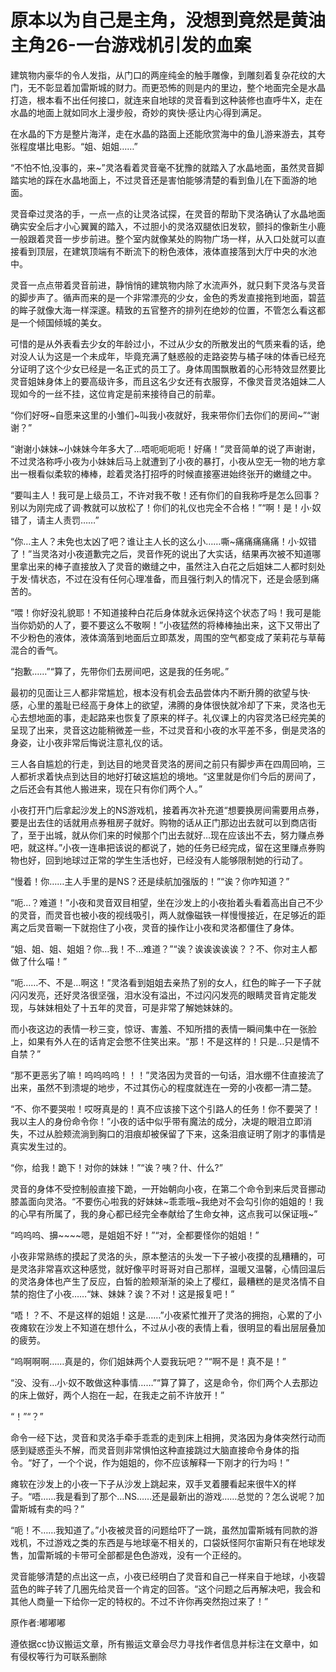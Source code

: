 # 原本以为自己是主角，没想到竟然是黄油主角26-一台游戏机引发的血案

建筑物内豪华的令人发指，从门口的两座纯金的触手雕像，到雕刻着复杂花纹的大门，无不彰显着加雷斯城的财力。而更恐怖的则是内的里边，整个地面完全是水晶打造，根本看不出任何接口，就连来自地球的灵音看到这种装修也直呼牛X，走在水晶的地面上就如同水上漫步般，奇妙的爽快·感让内心得到满足。

在水晶的下方是整片海洋，走在水晶的路面上还能欣赏海中的鱼儿游来游去，其夸张程度堪比电影。“姐、姐姐……”

“不怕不怕,没事的，来~”灵洛看着灵音毫不犹豫的就踏入了水晶地面，虽然灵音脚踏实地的踩在水晶地面上，不过灵音还是害怕能够清楚的看到鱼儿在下面游的地面。

灵音牵过灵洛的手，一点一点的让灵洛试探，在灵音的帮助下灵洛确认了水晶地面确实安全后才小心翼翼的踏入，不过胆小的灵洛双腿依旧发软，颤抖的像新生小鹿一般跟着灵音一步步前进。整个室内就像某处的购物广场一样，从入口处就可以直接看到顶层，在建筑顶端有不断流下的粉色液体，液体直接落到大厅中央的水池中。

灵音一点点带着灵音前进，静悄悄的建筑物内除了水流声外，就只剩下灵洛与灵音的脚步声了。循声而来的是一个非常漂亮的少女，金色的秀发直接拖到地面，碧蓝的眸子就像大海一样深邃。精致的五官整齐的排列在绝妙的位置，不管怎么看这都是一个倾国倾城的美女。

可惜的是从外表看去少女的年龄过小，不过从少女的所散发出的气质来看的话，绝对没人认为这是一个未成年，毕竟充满了魅惑般的走路姿势与橘子味的体香已经充分证明了这个少女已经是一名正式的员工了。身体周围飘散着的心形特效显然要比灵音姐妹身体上的要高级许多，而且这名少女还有衣服穿，不像灵音灵洛姐妹二人现如今的一丝不挂，这位肯定是前来接待自己的前辈。

“你们好呀~自愿来这里的小雏们~叫我小夜就好，我来带你们去你们的房间~”“谢谢？”

“谢谢小妹妹~小妹妹今年多大了…唔呃呃呃呃！好痛！”灵音简单的说了声谢谢，不过灵洛称呼小夜为小妹妹后马上就遭到了小夜的暴打，小夜从空无一物的地方拿出一根看似柔软的棒棒，趁着灵洛打招呼的时候直接塞进始终张开的嫩缝之中。

“要叫主人！我可是上级员工，不许对我不敬！还有你们的自我称呼是怎么回事？别以为刚完成了调·教就可以放松了！你们的礼仪也完全不合格！”“啊！是！小·奴错了，请主人责罚……”

“你…主人？未免也太凶了吧？谁让主人长的这么小……嘶~痛痛痛痛痛！小·奴错了！”当灵洛对小夜道歉完之后，灵音作死的说出了大实话，结果再次被不知道哪里拿出来的棒子直接放入了灵音的嫩缝之中，虽然注入白花之后姐妹二人都时刻处于发·情状态，不过在没有任何心理准备，而且强行刺入的情况下，还是会感到痛苦的。

“喂！你好没礼貌耶！不知道接种白花后身体就永远保持这个状态了吗！我可是能当你奶奶的人了，要不要这么不敬啊！”小夜猛然的将棒棒抽出来，这下又带出了不少粉色的液体，液体滴落到地面后立即蒸发，周围的空气都变成了茉莉花与草莓混合的香气。

“抱歉……”“算了，先带你们去房间吧，这是我的任务呢。”

最初的见面让三人都非常尴尬，根本没有机会去品尝体内不断升腾的欲望与快·感，心里的羞耻已经高于身体上的欲望，沸腾的身体很快就冷却了下来，灵洛也无心去想地面的事，走起路来也恢复了原来的样子。礼仪课上的内容灵洛已经完美的呈现了出来，灵音这边能稍微差一些，不过灵音和小夜的水平差不多，倒是灵洛的身姿，让小夜非常后悔说注意礼仪的话。

三人各自尴尬的行走，到达目的地灵音灵洛的房间之前只有脚步声在四周回响，三人都祈求着快点到达目的地好打破这尴尬的境地。“这里就是你们今后的房间了，之后还会有其他人搬进来，现在只有你们两个人。”

小夜打开门后拿起沙发上的NS游戏机，接着再次补充道“想要换房间需要用点券，要是出去住的话就用点券租房子就好。购物的话从正门那边出去就可以到商店街了，至于出城，就从你们来的时候那个门出去就好…现在应该出不去，努力赚点券吧，就这样。”小夜一连串把该说的都说了，她的任务已经完成，留在这里赚点券购物也好，回到地球过正常的学生生活也好，已经没有人能够限制她的行动了。

“慢着！你……主人手里的是NS？还是续航加强版的！”“诶？你咋知道？”

“呃…？难道！”小夜和灵音双目相望，坐在沙发上的小夜抬着头看着高出自己不少的灵音，而灵音也被小夜的视线吸引，两人就像磁铁一样慢慢接近，在足够近的距离之后灵音唰一下就抱住了小夜，灵音的操作让小夜和灵洛都僵住了身体。

“姐、姐、姐、姐姐？你…我！不…难道？”“诶？诶诶诶诶诶？？不、你对主人都做了什么喵！”

“呃……不、不是…啊这！”灵洛看到姐姐去亲热了别的女人，红色的眸子一下子就闪闪发亮，还好灵洛很坚强，泪水没有溢出，不过闪闪发亮的眼睛灵音肯定能发现，与妹妹相处了十五年的灵音，可是非常了解她妹妹的。

而小夜这边的表情一秒三变，惊讶、害羞、不知所措的表情一瞬间集中在一张脸上，如果有外人在的话肯定会憋不住笑出来。“那！不是这样的！只是…只是情不自禁？”

“那不更恶劣了嘛！呜呜呜呜！！！”灵洛因为灵音的一句话，泪水绷不住直接流了出来，虽然不到溃堤的地步，不过其伤心的程度就连在一旁的小夜都一清二楚。

“不、你不要哭啦！哎呀真是的！真不应该接下这个引路人的任务！你不要哭了！我以主人的身份命令你！”小夜的话中似乎带有魔法的成分，决堤的眼泪立即消失，不过从脸颊流淌到胸口的泪痕却被保留了下来，这条泪痕证明了刚才的事情是真实发生过的。

“你，给我！跪下！对你的妹妹！”“诶？咦？什、什么?”

灵音的身体不受控制般直接下跪，一开始朝向小夜，在第二个命令到来后灵音挪动膝盖面向灵洛。“不要伤心啦我的好妹妹~乖乖哦~我绝对不会勾引你的姐姐的！我的心早有所属了，我的身心都已经完全奉献给了生命女神，这点我可以保证哦~”

“呜呜呜、擤~~~~嗯，是姐姐不好！”“对，全都要怪你的姐姐！”

小夜非常熟练的摸起了灵洛的头，原本整洁的头发一下子被小夜摸的乱糟糟的，可是灵洛非常喜欢这种感觉，就好像平时哥哥对自己那样，温暖又温馨，心情回温后的灵洛身体也产生了反应，白皙的脸颊渐渐的染上了樱红，最糟糕的是灵洛情不自禁的抱住了小夜……“妹、妹妹？诶？不对！这是报复吧！”

“唔！？不、不是这样的姐姐！这是……”小夜紧忙推开了灵洛的拥抱，心累的了小夜瘫软在沙发上不知道在想什么，不过从小夜的表情上看，很明显的看出层层叠加的疲劳。

“呜啊啊啊……真是的，你们姐妹两个人耍我玩吧？”“啊不是！真不是！”

“没、没有…小·奴不敢做这种事情……”“算了算了，这是命令，你们两个人去那边的床上做好，两个人抱在一起，在我走之前不许放开！”

“！”“？”

命令一经下达，灵音和灵洛手牵手乖乖的走到床上相拥，灵洛因为身体突然行动而感到疑惑歪头不解，而灵音则非常惧怕这种直接跳过大脑直接命令身体的指令。“好了，一个个说，作为姐姐的，你不应该解释一下刚才的行为吗！”

瘫软在沙发上的小夜一下子从沙发上跳起来，双手叉着腰看起来很牛X的样子。“唔……我是看到了那个…NS……还是最新出的游戏……总觉的？怎么说呢？加雷斯城有卖的吗？”

“呃！不……我知道了。”小夜被灵音的问题给吓了一跳，虽然加雷斯城有同款的游戏机，不过游戏之类的东西是与地球毫不相关的，口袋妖怪阿尔宙斯只有在地球发售，加雷斯城的卡带可全部都是色色游戏，没有一个正经的。

灵音能够清楚的点出这一点，小夜已经明白了灵音和自己一样来自于地球，小夜碧蓝色的眸子转了几圈先给灵音一个肯定的回答。“这个问题之后再解决吧，我会和其他人商量一下给你一定的特权的。不过不许你再突然抱过来了！”

原作者:嘟嘟嘟 

遵依据cc协议搬运文章，所有搬运文章会尽力寻找作者信息并标注在文章中，如有侵权等行为可联系删除